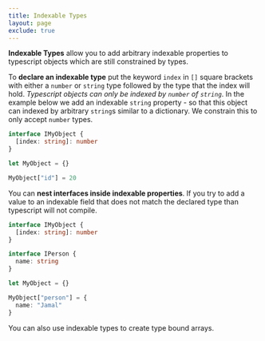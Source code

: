 ```yaml
---
title: Indexable Types
layout: page
exclude: true
---
```


**Indexable Types** allow you to add arbitrary indexable properties to typescript objects which are still constrained by types.

To **declare an indexable type** put the keyword `index` in `[]` square brackets with either a `number` or `string` type followed by the type that the index will hold. *Typescript objects can only be indexed by `number` of `string`*. In the example below we add an indexable `string` property - so that this object can indexed by arbitrary `string`s similar to a dictionary. We constrain this to only accept `number` types.
```ts
interface IMyObject {
  [index: string]: number
}

let MyObject = {}

MyObject["id"] = 20
```

You can **nest interfaces inside indexable properties**. If you try to add a value to an indexable field that does not match the declared type than typescript will not compile.
```ts
interface IMyObject {
  [index: string]: number
}

interface IPerson {
  name: string
}

let MyObject = {}

MyObject["person"] = {
  name: "Jamal"
}
```

You can also use indexable types to create type bound arrays.
<!--stackedit_data:
eyJoaXN0b3J5IjpbOTkxOTc4MzI5XX0=
-->